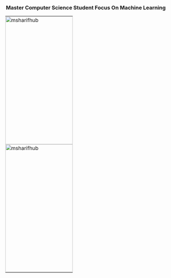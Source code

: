 <div>

<h3 align="center"> Master Computer Science Student Focus On Machine Learning</h3>

<div style="width:100vw; height:100vh; display:flex; align-items:center; justify-content:center;">
  <table style="width:100%; height:100%; border-collapse: collapse; table-layout: fixed;">
    <tr style="height:50%;">
      <td style="width:50%; height:100%; padding:0;">
        <img src="https://github-readme-stats.vercel.app/api/top-langs?username=msharifhub&show_icons=true&locale=en&layout=compact&theme=dracula" alt="msharifhub" style="width:100%; height:400px; object-fit:cover;" />
      </td>
<!--       <td style="width:50%; height:100%; padding:0;">
        <img src="https://github-readme-stats.vercel.app/api?username=msharifhub&show_icons=true&locale=en&theme=dracula" alt="msharifhub" style="width:100%; height:400px; object-fit:cover;" />
      </td> -->
    </tr>
    <tr style="height:50%;">
      <td colspan="2" style="width:100%; height:400px; padding:0;">
        <img src="https://github-readme-streak-stats.herokuapp.com/?user=msharifhub&theme=dracula" alt="msharifhub" style="width:100%; height:100%; object-fit:cover;" />
      </td>
    </tr>
  </table>
</div>



</div>

